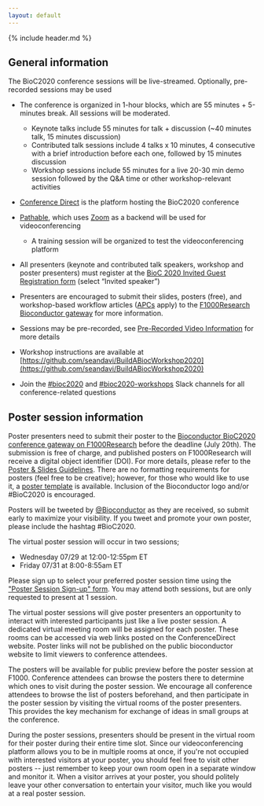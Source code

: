 ```yaml
---
layout: default
---
```


{% include header.md %}

## General information

The BioC2020 conference sessions will be live-streamed. Optionally, pre-recorded sessions may be used

- The conference is organized in 1-hour blocks, which are 55 minutes + 5-minutes break. All sessions will be moderated.
    - Keynote talks include 55 minutes for talk + discussion (~40 minutes talk, 15 minutes discussion)
    - Contributed talk sessions include 4 talks x 10 minutes, 4 consecutive with a brief introduction before each one, followed by 15 minutes discussion
    - Workshop sessions include 55 minutes for a live 20-30 min demo session followed by the Q&A time or other workshop-relevant activities

- [Conference Direct](https://conferencedirect.com/) is the platform hosting the BioC2020 conference

- [Pathable](https://pathable.com/), which uses [Zoom](https://zoom.us/) as a backend will be used for videoconferencing
    - A training session will be organized to test the videoconferencing platform

- All presenters (keynote and contributed talk speakers, workshop and poster presenters) must register at the [BioC 2020 Invited Guest Registration form](https://docs.google.com/forms/d/e/1FAIpQLSe5gIWOJnyPcCaObhqbaht_64mf8SabZ_K8Y68EozXqX83clw/viewform) (select “Invited speaker”)

- Presenters are encouraged to submit their slides, posters (free), and workshop-based workflow articles ([APCs](https://f1000research.com/for-authors/article-processing-charges) apply) to the [F1000Research Bioconductor gateway](https://f1000research.com/gateways/bioconductor/about-this-gateway) for more information.

- Sessions may be pre-recorded, see [Pre-Recorded Video Information](https://drive.google.com/file/d/1u8V9sHL9pRKoPUAsIky3d4s_EfVOSSZQ/view?usp=sharing) for more details

- Workshop instructions are available at [https://github.com/seandavi/BuildABiocWorkshop2020](https://github.com/seandavi/BuildABiocWorkshop2020)

- Join the [#bioc2020](https://community-bioc.slack.com/archives/CLAEUFVAA) and [#bioc2020-workshops](https://community-bioc.slack.com/archives/C015QR5FCGN) Slack channels for all conference-related questions

## Poster session information

Poster presenters need to submit their poster to the [Bioconductor BioC2020 conference gateway on F1000Research](https://f1000research.com/gateways/bioconductor/about-this-gateway) before the deadline (July 20th). The submission is free of charge, and published posters on F1000Research will receive a digital object identifier (DOI). For more details, please refer to the [Poster & Slides Guidelines](https://f1000research.com/gateways/bioconductor/for-authors/posters-and-slides-guidelines). There are no formatting requirements for posters (feel free to be creative); however, for those who would like to use it, a [poster template](https://drive.google.com/file/d/1N3pDnixeVwRFrjQrSJL9eziXq4RpcfaT/view?usp=sharing) is available. Inclusion of the Bioconductor logo and/or #BioC2020 is encouraged. 

Posters will be tweeted by [@Bioconductor](https://twitter.com/Bioconductor) as they are received, so submit early to maximize your visibility.  If you tweet and promote your own poster, please include the hashtag #BioC2020.

The virtual poster session will occur in two sessions;

- Wednesday 07/29 at 12:00-12:55pm ET 
- Friday    07/31 at 8:00-8:55am ET

Please sign up to select your preferred poster session time using the ["Poster Session Sign-up" form](https://forms.gle/G38AUCFjNordAgc48).  You may attend both sessions, but are only requested to present at 1 session. 

The virtual poster sessions will give poster presenters an opportunity to interact with interested participants just like a live poster session. A dedicated virtual meeting room will be assigned for each poster. These rooms can be accessed via web links posted on the ConferenceDirect website. Poster links will not be published on the public bioconductor website to limit viewers to conference attendees.

The posters will be available for public preview before the poster session at F1000. Conference attendees can browse the posters there to determine which ones to visit during the poster session. We encourage all conference attendees to browse the list of posters beforehand, and then participate in the poster session by visiting the virtual rooms of the poster presenters. This provides the key mechanism for exchange of ideas in small groups at the conference.

During the poster sessions, presenters should be present in the virtual room for their poster during their entire time slot. Since our videoconferencing platform allows you to be in multiple rooms at once, if you're not occupied with interested visitors at your poster, you should feel free to visit other posters -- just remember to keep your own room open in a separate window and monitor it. When a visitor arrives at your poster, you should politely leave your other conversation to entertain your visitor, much like you would at a real poster session.
